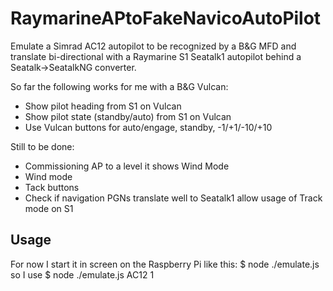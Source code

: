# RaymarineAPtoFakeNavicoAutoPilot
Emulate a Simrad AC12 autopilot to be recognized by a B&G MFD and translate bi-directional with a Raymarine S1 Seatalk1 autopilot behind a Seatalk->SeatalkNG converter.

So far the following works for me with a B&G Vulcan:
- Show pilot heading from S1 on Vulcan
- Show pilot state (standby/auto) from S1 on Vulcan
- Use Vulcan buttons for auto/engage, standby, -1/+1/-10/+10

Still to be done:
- Commissioning AP to a level it shows Wind Mode
- Wind mode
- Tack buttons
- Check if navigation PGNs translate well to Seatalk1 allow usage of Track mode on S1


## Usage

For now I start it in screen on the Raspberry Pi like this:
$ node ./emulate.js <device to emulate> <device address>
so I use
$ node ./emulate.js AC12 1

